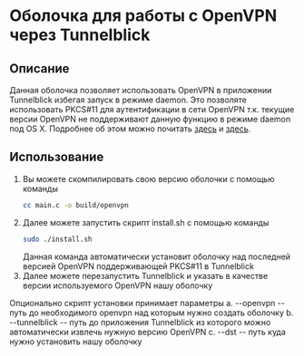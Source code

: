 # Оболочка для работы с OpenVPN через Tunnelblick
## Описание
Данная оболочка позволяет использовать OpenVPN в приложении Tunnelblick избегая запуск в режимe daemon. Это позволяте использовать PKCS#11 для аутентификации в сети OpenVPN т.к. текущие версии OpenVPN не поддерживают данную функцию в режиме daemon под OS X. Подробнее об этом можно почитать [здесь](https://ludovicrousseau.blogspot.com/2015/11/os-x-el-capitan-bug-pcsc-not-usable.html) и [здесь](https://community.openvpn.net/openvpn/ticket/961?__cf_chl_jschl_tk__=b79e3e0eb7b4f257b127b089c19c1349dc860724-1597754845-0-AapAnwK0Qe3fpEWh5bjTfhnT9QhWLtrQM5bAMY9_7-I-0SajAHsBdP30VhmZMdoAkHjlYIgVx0zQ-14ki9BL6j5PvIfQUCXmFFOiK_zecXi-phl59XMhUus2iHtMwBNV_nmlAZyUbeYNPlS0Fp-99cSPggBsFDUQBMsux09hLIO-NuT71qNrORPZ1ksvWBow3dfZG-Cg2JQQsDKCHIfdONaoy2Wrd2MWruBR_-I4Clvf00ADRkcWzrtmWPxqj9EuO4DNjoBjsetY6jhYRdJxRKrwp1Gl_ZoAYKtiUNRvNnXO).
## Использование

1. Вы можете скомпилировать свою версию оболочки с помощью команды
	```bash
	cc main.c -o build/openvpn
	```
2. Далее можете запустить скрипт install.sh с помощью команды
	```bash
	sudo ./install.sh
	```
	Данная команда автоматически установит оболочку над последней версией OpenVPN поддерживающей PKCS#11 в Tunnelblick
3. Далее можете перезапустить Tunnelblick и указать в качестве версии используемого OpenVPN нашу оболочку

Опционально скрипт установки принимает параметры 
a. --openvpn  -- путь до необходимого openvpn над которым нужно создать оболочку
b. --tunnelblick -- путь до приложения Tunnelblick из которого можно автоматически извлечь нужную версию OpenVPN
c. --dst -- путь куда нужно установить нашу оболочку 
